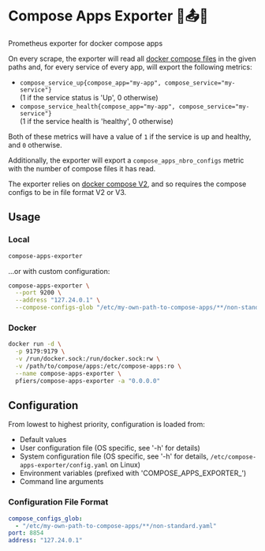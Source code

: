 # Compose Apps Exporter 🐳📤🔥

Prometheus exporter for docker compose apps

On every scrape, the exporter will read all [docker compose files](https://docs.docker.com/compose/compose-file/compose-file-v3/) in the given
paths and, for every service of every app, will export the following metrics:
- `compose_service_up{compose_app="my-app", compose_service="my-service"}`  
(1 if the service status is 'Up', 0 otherwise)
- `compose_service_health{compose_app="my-app", compose_service="my-service"}`  
(1 if the service health is 'healthy', 0 otherwise)

Both of these metrics will have a value of `1` if the service is up and healthy,
and `0` otherwise.

Additionally, the exporter will export a `compose_apps_nbro_configs` metric with
the number of compose files it has read.

The exporter relies on [docker compose V2](https://docs.docker.com/compose/compose-v2/), and so requires the compose configs to
be in file format V2 or V3.

## Usage

### Local

```bash
compose-apps-exporter
```

...or with custom configuration:

```bash
compose-apps-exporter \
  --port 9200 \
  --address "127.24.0.1" \
  --compose-configs-glob "/etc/my-own-path-to-compose-apps/**/non-standard.yaml"
```

### Docker

```bash
docker run -d \
  -p 9179:9179 \
  -v /run/docker.sock:/run/docker.sock:rw \
  -v /path/to/compose/apps:/etc/compose-apps:ro \
  --name compose-apps-exporter \
  pfiers/compose-apps-exporter -a "0.0.0.0"
```

## Configuration

From lowest to highest priority, configuration is loaded from:
  - Default values
  - User configuration file (OS specific, see '-h' for details)
  - System configuration file (OS specific, see '-h' for details, `/etc/compose-apps-exporter/config.yaml` on Linux)
  - Environment variables (prefixed with 'COMPOSE_APPS_EXPORTER_')
  - Command line arguments

### Configuration File Format

```yaml
compose_configs_glob:
  - "/etc/my-own-path-to-compose-apps/**/non-standard.yaml"
port: 8854
address: "127.24.0.1"
```
